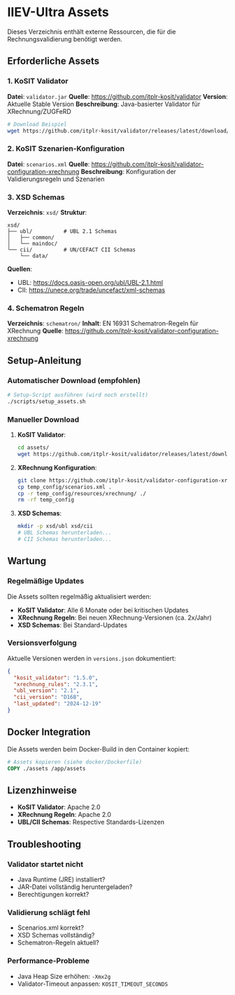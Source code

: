 # IIEV-Ultra Assets

Dieses Verzeichnis enthält externe Ressourcen, die für die Rechnungsvalidierung benötigt werden.

## Erforderliche Assets

### 1. KoSIT Validator

**Datei**: `validator.jar`
**Quelle**: https://github.com/itplr-kosit/validator
**Version**: Aktuelle Stable Version
**Beschreibung**: Java-basierter Validator für XRechnung/ZUGFeRD

```bash
# Download Beispiel
wget https://github.com/itplr-kosit/validator/releases/latest/download/validator-1.5.0-standalone.jar -O validator.jar
```

### 2. KoSIT Szenarien-Konfiguration

**Datei**: `scenarios.xml`
**Quelle**: https://github.com/itplr-kosit/validator-configuration-xrechnung
**Beschreibung**: Konfiguration der Validierungsregeln und Szenarien

### 3. XSD Schemas

**Verzeichnis**: `xsd/`
**Struktur**:
```
xsd/
├── ubl/          # UBL 2.1 Schemas
│   ├── common/
│   └── maindoc/
└── cii/          # UN/CEFACT CII Schemas
    └── data/
```

**Quellen**:
- UBL: https://docs.oasis-open.org/ubl/UBL-2.1.html
- CII: https://unece.org/trade/uncefact/xml-schemas

### 4. Schematron Regeln

**Verzeichnis**: `schematron/`
**Inhalt**: EN 16931 Schematron-Regeln für XRechnung
**Quelle**: https://github.com/itplr-kosit/validator-configuration-xrechnung

## Setup-Anleitung

### Automatischer Download (empfohlen)

```bash
# Setup-Script ausführen (wird noch erstellt)
./scripts/setup_assets.sh
```

### Manueller Download

1. **KoSIT Validator**:
   ```bash
   cd assets/
   wget https://github.com/itplr-kosit/validator/releases/latest/download/validator-1.5.0-standalone.jar -O validator.jar
   ```

2. **XRechnung Konfiguration**:
   ```bash
   git clone https://github.com/itplr-kosit/validator-configuration-xrechnung.git temp_config
   cp temp_config/scenarios.xml .
   cp -r temp_config/resources/xrechnung/ ./
   rm -rf temp_config
   ```

3. **XSD Schemas**:
   ```bash
   mkdir -p xsd/ubl xsd/cii
   # UBL Schemas herunterladen...
   # CII Schemas herunterladen...
   ```

## Wartung

### Regelmäßige Updates

Die Assets sollten regelmäßig aktualisiert werden:

- **KoSIT Validator**: Alle 6 Monate oder bei kritischen Updates
- **XRechnung Regeln**: Bei neuen XRechnung-Versionen (ca. 2x/Jahr)
- **XSD Schemas**: Bei Standard-Updates

### Versionsverfolgung

Aktuelle Versionen werden in `versions.json` dokumentiert:

```json
{
  "kosit_validator": "1.5.0",
  "xrechnung_rules": "2.3.1",
  "ubl_version": "2.1",
  "cii_version": "D16B",
  "last_updated": "2024-12-19"
}
```

## Docker Integration

Die Assets werden beim Docker-Build in den Container kopiert:

```dockerfile
# Assets kopieren (siehe docker/Dockerfile)
COPY ./assets /app/assets
```

## Lizenzhinweise

- **KoSIT Validator**: Apache 2.0
- **XRechnung Regeln**: Apache 2.0
- **UBL/CII Schemas**: Respective Standards-Lizenzen

## Troubleshooting

### Validator startet nicht
- Java Runtime (JRE) installiert?
- JAR-Datei vollständig heruntergeladen?
- Berechtigungen korrekt?

### Validierung schlägt fehl
- Scenarios.xml korrekt?
- XSD Schemas vollständig?
- Schematron-Regeln aktuell?

### Performance-Probleme
- Java Heap Size erhöhen: `-Xmx2g`
- Validator-Timeout anpassen: `KOSIT_TIMEOUT_SECONDS`
